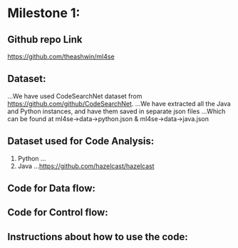 
# Milestone 1:
## Github repo Link
https://github.com/theashwin/ml4se

## Dataset:
...We have used CodeSearchNet dataset from https://github.com/github/CodeSearchNet. 
...We have extracted all the Java and Python instances, and have them saved in separate json files 
...Which can be found at ml4se->data->python.json & ml4se->data->java.json

## Dataset used for Code Analysis:
1. Python
... 
2. Java
...https://github.com/hazelcast/hazelcast

## Code for Data flow:
## Code for Control flow:
## Instructions about how to use the code: 

